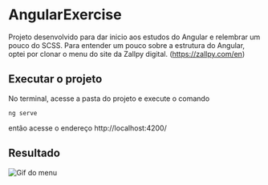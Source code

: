# AngularExercise

Projeto desenvolvido para dar inicio aos estudos do Angular e relembrar um pouco do SCSS. Para entender um pouco sobre a estrutura do Angular, optei por clonar o menu do site da Zallpy digital. (https://zallpy.com/en)

## Executar o projeto

No terminal, acesse a pasta do projeto e execute o comando

    ng serve

então acesse o endereço http://localhost:4200/

## Resultado

![Gif do menu]("https://media.giphy.com/media/v1.Y2lkPTc5MGI3NjExNmMyNWZhZTc1ZmUzNWY5ZWNlMGNhYzg5MTdmZWFkNGRhMDBlNzdjOSZlcD12MV9pbnRlcm5hbF9naWZzX2dpZklkJmN0PWc/fHH7hyfduBsT3bLBv7/giphy-downsized-large.gif")